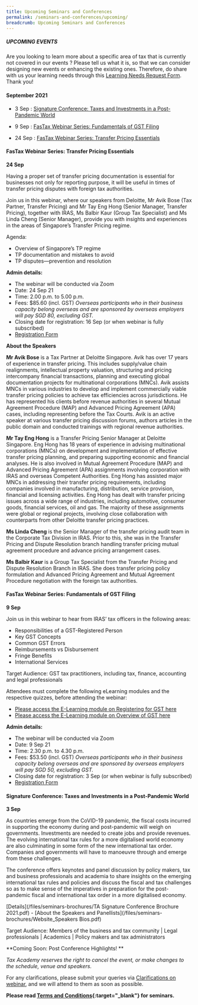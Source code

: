 ```yaml
---
title: Upcoming Seminars and Conferences
permalink: /seminars-and-conferences/upcoming/
breadcrumb: Upcoming Seminars and Conferences
---
```

##### **UPCOMING EVENTS**
Are you looking to learn more about a specific area of tax that is currently not covered in our events ? 
Please tell us what it is, so that we can consider designing new events or enhancing the existing ones.
Therefore, do share with us your learning needs through this [Learning Needs Request Form](https://form.gov.sg/5d2c51283703d80011e52615). Thank you!

#### **September 2021**
* 3 Sep : [Signature Conference: Taxes and Investments in a Post-Pandemic World
](/seminars-and-conferences/upcoming/#3Sep-ta-id)

* 9 Sep : [FasTax Webinar Series: Fundamentals of GST Filing](/seminars-and-conferences/upcoming/#9Sep-ta-id)

* 24 Sep : [FasTax Webinar Series: Transfer Pricing Essentials](/seminars-and-conferences/upcoming/#24Sep-ta-id)



<a id="24Sep-ta-id"></a>
#### **FasTax Webinar Series: Transfer Pricing Essentials**
**24 Sep**

Having a proper set of transfer pricing documentation is essential for businesses not only for reporting purpose, it will be useful in times of transfer pricing disputes with foreign tax authorities.

Join us in this webinar, where our speakers from Deloitte, Mr Avik Bose (Tax Partner, Transfer Pricing) and Mr Tay Eng Hong (Senior Manager, Transfer Pricing), together with IRAS, Ms Balbir Kaur (Group Tax Specialist) and Ms Linda Cheng (Senior Manager), provide you with insights and experiences in the areas of  Singapore’s Transfer Pricing regime.
 
Agenda:
* Overview of Singapore’s TP regime
* TP documentation and mistakes to avoid
* TP disputes—prevention and resolution

**Admin details:**
* The webinar will be conducted via Zoom
* Date: 24 Sep 21
* Time: 2.00 p.m. to 5.00 p.m.
* Fees: $85.60 (incl. GST) *Overseas participants who in their business capacity belong overseas and are sponsored by overseas employers will pay SGD 80, excluding GST.*
* Closing date for registration: 16 Sep (or when webinar is fully subscribed)
* [Registration Form](https://forms.gle/qnSA6rWskBp9uNNJ7)

**About the Speakers**

**Mr Avik Bose** is a Tax Partner at Deloitte Singapore.  Avik has over 17 years of experience in transfer pricing.  This includes supply/value chain realignments, intellectual property valuation, structuring and pricing intercompany financial transactions, planning and executing global documentation projects for multinational corporations (MNCs). Avik assists MNCs in various industries to develop and implement commercially viable transfer pricing policies to achieve tax efficiencies across jurisdictions. He has represented his clients before revenue authorities in several Mutual Agreement Procedure (MAP) and Advanced Pricing Agreement (APA) cases, including representing before the Tax Courts. Avik is an active speaker at various transfer pricing discussion forums, authors articles in the public domain and conducted trainings with regional revenue authorities.

**Mr Tay Eng Hong** is a Transfer Pricing Senior Manager at Deloitte Singapore.  Eng Hong has 18 years of experience in advising multinational corporations (MNCs) on development and implementation of effective transfer pricing planning, and preparing supporting economic and financial analyses. He is also involved in Mutual Agreement Procedure (MAP) and Advanced Pricing Agreement (APA) assignments involving corporation with IRAS and overseas Competent Authorities. Eng Hong has assisted major MNCs in addressing their transfer pricing requirements, including companies involved in manufacturing, distribution, service provision, financial and licensing activities. Eng Hong has dealt with transfer pricing issues across a wide range of industries, including automotive, consumer goods, financial services, oil and gas. The majority of these assignments were global or regional projects, involving close collaboration with counterparts from other Deloitte transfer pricing practices.

**Ms Linda Cheng** is the Senior Manager of the transfer pricing audit team in the Corporate Tax Division in IRAS. Prior to this, she was in the Transfer Pricing and Dispute Resolution branch handling transfer pricing mutual agreement procedure and advance pricing arrangement cases.

 **Ms Balbir Kaur** is a Group Tax Specialist from the Transfer Pricing and Dispute Resolution Branch in IRAS. She does transfer pricing policy formulation and Advanced Pricing Agreement and Mutual Agreement Procedure negotiation with the foreign tax authorities.

<a id="9Sep-ta-id"></a>
#### **FasTax Webinar Series: Fundamentals of GST Filing**
**9 Sep**

Join us in this webinar to hear from IRAS’ tax officers in the following areas:

* Responsibilities of a GST-Registered Person
* Key GST Concepts
* Common GST Errors
* Reimbursements vs Disbursement
* Fringe Benefits
* International Services
 
Target Audience: GST tax practitioners, including tax, finance, accounting and legal professionals

Attendees must complete the following eLearning modules and the respective quizzes, before attending the webinar:

* [Please access the E-Learning module on Registering for GST here](https://elearn.iras.gov.sg/iraslearning/web/courseware/viewCourse.aspx?cid=registeringforGST)
* [Please access the E-Learning module on Overview of GST here ](https://elearn.iras.gov.sg/iraslearning/web/courseware/viewCourse.aspx?cid=overviewofGST)

**Admin details:**

* The webinar will be conducted via Zoom
* Date: 9 Sep 21
* Time: 2.30 p.m. to 4.30 p.m.
* Fees: $53.50 (incl. GST) *Overseas participants who in their business capacity belong overseas and are sponsored by overseas employers will pay SGD 50, excluding GST.*
* Closing date for registration: 3 Sep (or when webinar is fully subscribed)
* [Registration Form](https://forms.gle/FTDU8EBsR6ss73qZ6)


<a id="3Sep-ta-id"></a>
#### **Signature Conference: Taxes and Investments in a Post-Pandemic World**
**3 Sep**

As countries emerge from the CoVID-19 pandemic, the fiscal costs incurred in supporting the economy during and post-pandemic will weigh on governments. Investments are needed to create jobs and provide revenues. The evolving international tax rules for a more digitalised world economy are also culminating in some form of the new international tax order. Companies and governments will have to manoeuvre through and emerge from these challenges.

The conference offers keynotes and panel discussion by policy makers, tax and business professionals and academia to share insights on the emerging international tax rules and policies and discuss the fiscal and tax challenges so as to make sense of the imperatives in preparation for the post-pandemic fiscal and international tax order in a more digitalised economy.

[Details](/files/seminars-brochures/TA Signature Conference Brochure 2021.pdf) - [About the Speakers and Panellists](/files/seminars-brochures/Website_Speakers Bios.pdf)

Target Audience:
Members of the business and tax community | Legal professionals | Academics | Policy makers and tax administrators

**Coming Soon: Post Conference Highlights! **




*Tax Academy reserves the right to cancel the event, or make changes to the schedule, venue and speakers.*


For any clarifications, please submit your queries via [Clarifications on webinar](https://form.gov.sg/5ef1d081728ca60011ba9117), and we will attend to them as soon as possible.


**Please read [Terms and Conditions](https://production-iras-tax-academy.netlify.com/executive-tax-programmes/terms-and-conditions/){:target="_blank"} for seminars.**